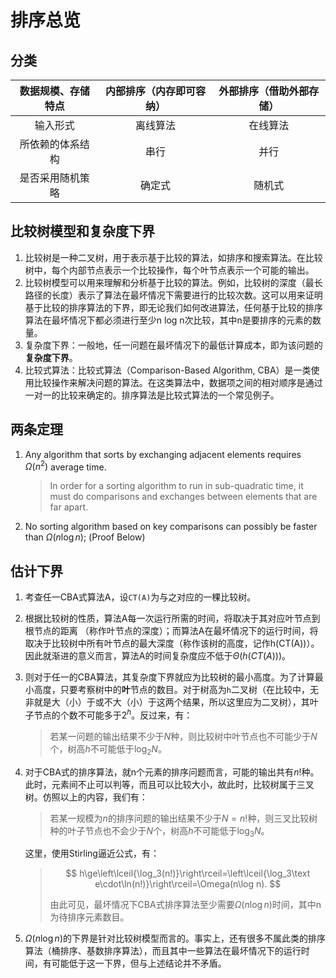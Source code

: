 # 排序总览

## 分类

| 数据规模、存储特点 | 内部排序（内存即可容纳） | 外部排序（借助外部存储） |
| :----------------: | :----------------------: | :----------------------: |
|      输入形式      |         离线算法         |         在线算法         |
|  所依赖的体系结构  |           串行           |           并行           |
|  是否采用随机策略  |          确定式          |          随机式          |

## 比较树模型和复杂度下界

1. 比较树是一种二叉树，用于表示基于比较的算法，如排序和搜索算法。在比较树中，每个内部节点表示一个比较操作，每个叶节点表示一个可能的输出。
2. 比较树模型可以用来理解和分析基于比较的算法。例如，比较树的深度（最长路径的长度）表示了算法在最坏情况下需要进行的比较次数。这可以用来证明基于比较的排序算法的下界，即无论我们如何改进算法，任何基于比较的排序算法在最坏情况下都必须进行至少n log n次比较，其中n是要排序的元素的数量。
3. 复杂度下界：一般地，任一问题在最坏情况下的最低计算成本，即为该问题的**复杂度下界**。
4. 比较式算法：比较式算法（Comparison-Based Algorithm, CBA）是一类使用比较操作来解决问题的算法。在这类算法中，数据项之间的相对顺序是通过一对一的比较来确定的。排序算法是比较式算法的一个常见例子。

## 两条定理

1. Any algorithm that sorts by exchanging adjacent elements requires $\Omega(n^2)$ average time.

   > In order for a sorting algorithm to run in sub-quadratic time, it must do comparisons and exchanges between elements that are far apart.

2. No sorting algorithm based on key comparisons can possibly be faster than $\Omega(n\log n)$; (Proof Below)

## 估计下界

1. 考查任一CBA式算法A，设`CT(A)`为与之对应的一棵比较树。

2. 根据比较树的性质，算法A每一次运行所需的时间，将取决于其对应叶节点到根节点的距离 （称作叶节点的深度）；而算法A在最坏情况下的运行时间，将取决于比较树中所有叶节点的最大深度（称作该树的高度，记作h(CT(A))）。因此就渐进的意义而言，算法A的时间复杂度应不低于$\Theta\left(h\left(CT(A)\right)\right)$。

3. 则对于任一的CBA算法，其复杂度下界就应为比较树的最小高度。为了计算最小高度，只要考察树中的**叶**节点的数目。对于树高为`h`二叉树（在比较中，无非就是大（小）于或不大（小）于这两个结果，所以这里应为二叉树），其叶子节点的个数不可能多于$2^h$。反过来，有：

   > 若某一问题的输出结果不少于$N$种，则比较树中叶节点也不可能少于$N$个，树高$h$不可能低于$\log_2N$。

4. 对于CBA式的排序算法，就n个元素的排序问题而言，可能的输出共有$n!$种。此时，元素间不止可以判等，而且可以比较大小，故此时，比较树属于三叉树。仿照以上的内容，我们有：

   > 若某一规模为$n$的排序问题的输出结果不少于$N=n!$种，则三叉比较树种的叶子节点也不会少于$N$个，树高$h$不可能低于$\log_3N$。

   这里，使用Stirling逼近公式，有：

   

   > $$
   >  h\ge\left\lceil{\log_3(n!)}\right\rceil=\left\lceil{\log_3\text e\cdot\ln(n!)}\right\rceil=\Omega(n\log n).
   > $$
   >
   > 
   >
   > 由此可见，最坏情况下CBA式排序算法至少需要$\Omega(n\log n)$时间，其中n为待排序元素数目。

5. $\Omega(n\log n)$的下界是针对比较树模型而言的。事实上，还有很多不属此类的排序算法（桶排序、基数排序算法），而且其中一些算法在最坏情况下的运行时间，有可能低于这一下界，但与上述结论并不矛盾。
